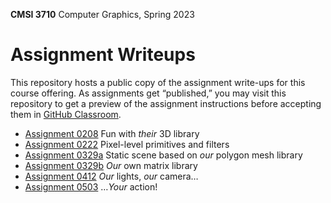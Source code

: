 **CMSI 3710** Computer Graphics, Spring 2023

# Assignment Writeups
This repository hosts a public copy of the assignment write-ups for this course offering. As assignments get “published,” you may visit this repository to get a preview of the assignment instructions before accepting them in [GitHub Classroom](https://classroom.github.com).

- [Assignment 0208](./their-3d-library.md) Fun with _their_ 3D library
- [Assignment 0222](./primitives.md) Pixel-level primitives and filters
- [Assignment 0329a](./static-3d-scene.md) Static scene based on _our_ polygon mesh library
- [Assignment 0329b](./matrix-library.md) _Our_ own matrix library
- [Assignment 0412](./lights-camera.md) _Our_ lights, _our_ camera…
- [Assignment 0503](./action.md) …_Your_ action!
